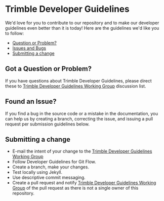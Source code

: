 # Trimble Developer Guidelines

We'd love for you to contribute to our repository and to make our developer guidelines even better than it is today! Here are the guidelines we'd like you to follow:

- [Question or Problem?](#got-a-question-or-problem)
- [Issues and Bugs](#found-an-issue)
- [Submitting a change](#submitting-a-change)

## Got a Question or Problem?

If you have questions about Trimble Developer Guidelines, please direct these to [Trimble Developer Guidelines Working Group](dev-guidelines-working-group-ug@trimble.com)
discussion list.

## Found an Issue?

If you find a bug in the source code or a mistake in the documentation, you can help us by creating a branch, correcting the issue, and issuing a pull request per submission guidelines below.

## Submitting a change

- E-mail the intent of your change to the [Trimble Developer Guidelines Working Group](dev-guidelines-working-group-ug@trimble.com)
- Follow Developer Guidelines for Git Flow.
- Create a branch, make your changes.
- Test locally using Jekyll.
- Use descriptive commit messaging.
- Create a pull request and notify [Trimble Developer Guidelines Working Group](dev-guidelines-working-group-ug@trimble.com) of the pull request as there is not a single owner of this repository.
